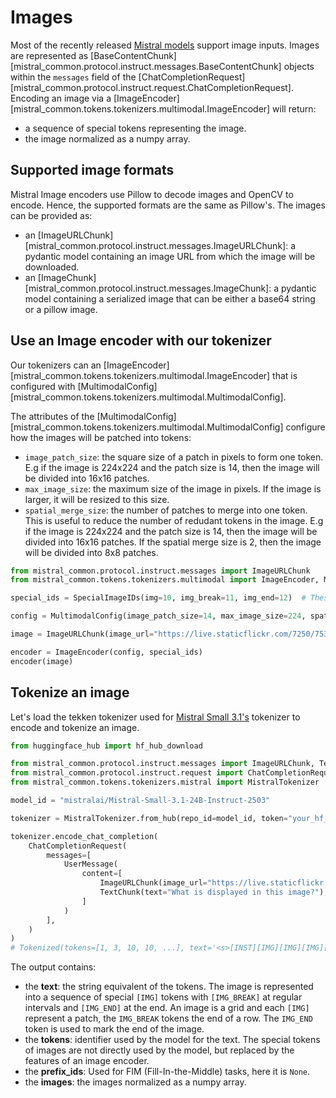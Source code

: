 # Images

Most of the recently released [Mistral models](../models.md) support image inputs. Images are represented as [BaseContentChunk][mistral_common.protocol.instruct.messages.BaseContentChunk] objects within the `messages` field of the [ChatCompletionRequest][mistral_common.protocol.instruct.request.ChatCompletionRequest]. Encoding an image via a [ImageEncoder][mistral_common.tokens.tokenizers.multimodal.ImageEncoder] will return:

- a sequence of special tokens representing the image.
- the image normalized as a numpy array.

## Supported image formats

Mistral Image encoders use Pillow to decode images and OpenCV to encode. Hence, the supported formats are the same as Pillow's. The images can be provided as:
- an [ImageURLChunk][mistral_common.protocol.instruct.messages.ImageURLChunk]: a pydantic model containing an image URL from which the image will be downloaded.
- an [ImageChunk][mistral_common.protocol.instruct.messages.ImageChunk]: a pydantic model containing a serialized image that can be either a base64 string or a pillow image.

## Use an Image encoder with our tokenizer

Our tokenizers can an [ImageEncoder][mistral_common.tokens.tokenizers.multimodal.ImageEncoder] that is configured with [MultimodalConfig][mistral_common.tokens.tokenizers.multimodal.MultimodalConfig].

The attributes of the [MultimodalConfig][mistral_common.tokens.tokenizers.multimodal.MultimodalConfig] configure how the images will be patched into tokens:

- `image_patch_size`: the square size of a patch in pixels to form one token. E.g if the image is 224x224 and the patch size is 14, then the image will be divided into 16x16 patches.
- `max_image_size`: the maximum size of the image in pixels. If the image is larger, it will be resized to this size.
- `spatial_merge_size`: the number of patches to merge into one token. This is useful to reduce the number of redudant tokens in the image. E.g if the image is 224x224 and the patch size is 14, then the image will be divided into 16x16 patches. If the spatial merge size is 2, then the image will be divided into 8x8 patches.

```python
from mistral_common.protocol.instruct.messages import ImageURLChunk
from mistral_common.tokens.tokenizers.multimodal import ImageEncoder, MultimodalConfig, SpecialImageIDs

special_ids = SpecialImageIDs(img=10, img_break=11, img_end=12)  # These are normally automatically set by the tokenizer

config = MultimodalConfig(image_patch_size=14, max_image_size=224, spatial_merge_size=2)

image = ImageURLChunk(image_url="https://live.staticflickr.com/7250/7534338696_b33e941b7d_b.jpg")

encoder = ImageEncoder(config, special_ids)
encoder(image)
```

## Tokenize an image

Let's load the tekken tokenizer used for [Mistral Small 3.1's](https://mistral.ai/news/mistral-small-3-1) tokenizer to encode and tokenize an image.

```python
from huggingface_hub import hf_hub_download

from mistral_common.protocol.instruct.messages import ImageURLChunk, TextChunk, UserMessage
from mistral_common.protocol.instruct.request import ChatCompletionRequest
from mistral_common.tokens.tokenizers.mistral import MistralTokenizer

model_id = "mistralai/Mistral-Small-3.1-24B-Instruct-2503"

tokenizer = MistralTokenizer.from_hub(repo_id=model_id, token="your_hf_token")

tokenizer.encode_chat_completion(
    ChatCompletionRequest(
        messages=[
            UserMessage(
                content=[
                    ImageURLChunk(image_url="https://live.staticflickr.com/7250/7534338696_b33e941b7d_b.jpg"),
                    TextChunk(text="What is displayed in this image?"),
                ]
            )
        ],
    )
)
# Tokenized(tokens=[1, 3, 10, 10, ...], text='<s>[INST][IMG][IMG][IMG][IMG]...', prefix_ids=None, images=[array[[(0.95238595, 0.95238795, 0.95224484, ...,)]]])
```

The output contains:

- the **text**: the string equivalent of the tokens. The image is represented into a sequence of special `[IMG]` tokens with `[IMG_BREAK]` at regular intervals and `[IMG_END]` at the end. An image is a grid and each `[IMG]` represent a patch, the `IMG_BREAK` tokens the end of a row. The `IMG_END` token is used to mark the end of the image.
- the **tokens**: identifier used by the model for the text. The special tokens of images are not directly used by the model, but replaced by the features of an image encoder.
- the **prefix_ids**: Used for FIM (Fill-In-the-Middle) tasks, here it is `None`.
- the **images**: the images normalized as a numpy array.

